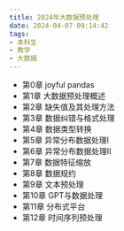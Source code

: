 ```yaml
---
title: 2024年大数据预处理
date: 2024-04-07 09:14:42
tags:
- 本科生
- 教学
- 大数据
---
```


- 第0章 joyful pandas
- 第1章 大数据预处理概述
- 第2章 缺失值及其处理方法
- 第3章 数据纠错与格式处理
- 第4章 数据类型转换
- 第5章 异常分布数据处理I
- 第6章 异常分布数据处理II
- 第7章 数据特征缩放
- 第8章 数据规约
- 第9章 文本预处理
- 第10章 GPT与数据处理
- 第11章 分布式平台
- 第12章 时间序列预处理